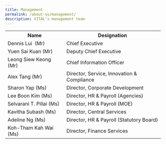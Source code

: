 ```yaml
---
title: Management
permalink: /about-us/management/
description: VITAL’s management team
---
```

<table class="vital-table-1">
   <tbody>
      <tr>
         <th>
            Name
         </th>
         <th>
            Designation
         </th>
      </tr>
      <tr>
         <td>
            Dennis Lui&nbsp; (Mr)
         </td>
         <td>
            Chief Executive
         </td>
      </tr>
      <tr>
         <td>Yuen Sai Kuan (Mr)</td>
         <td>
            Deputy Chief Executive
         </td>
      </tr>
      <tr>
         <td>
            Leong Siew Keong (Mr)
         </td>
         <td>
            Chief Information Officer
         </td>
      </tr>
      <tr>
         <td>Alex Tang (Mr)</td>
         <td>Director, Service, Innovation &amp; Compliance      
         </td>
      </tr>
      <tr>
         <td>
            Sharon Yap (Ms)
         </td>
         <td>
            Director, Corporate Development
         </td>
      </tr>
      <tr>
         <td>
            Lee Boon Kim (Ms)        
         </td>
         <td>
            Director, HR &amp; Payroll (Agencies)
         </td>
      </tr>
      <tr>
         <td>
            Selvarani T. Pillai (Ms)         
         </td>
         <td>
            Director, HR &amp; Payroll (MOE)
         </td>
      </tr>
      <tr>
         <td>
            Kavitha Subash (Ms)         
         </td>
         <td>
            Director, Central Services
         </td>
      </tr>
      <tr>
         <td>
            Adeline Ng (Ms)         
         </td>
         <td>
            Director, HR &amp; Payroll (Statutory Board)
         </td>
      </tr>
      <tr>
         <td>
            Koh-Tham Kah Wai (Ms)
         </td>
         <td>
            Director, Finance Services
         </td>
      </tr>		 
   </tbody>
</table>